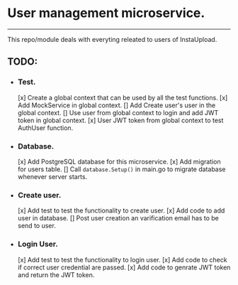 # User management microservice.
---
This repo/module deals with everyting releated to users of InstaUpload.

## TODO:
- ### Test.
	[x] Create a global context that can be used by all the test functions.
	[x] Add MockService in global context.
	[] Add Create user's user in the global context.
	[] Use user from global context to login and add JWT token in global context.
	[x] User JWT token from global context to test AuthUser function.
- ### Database.
	[x] Add PostgreSQL database for this microservice.
	[x] Add migration for users table.
	[] Call `database.Setup()` in main.go to migrate database whenever server starts.
- ### Create user.
	[x] Add test to test the functionality to create user.
	[x] Add code to add user in database.
	[] Post user creation an varification email has to be send to user.
- ### Login User.
	[x] Add test to test the functionality to login user.
	[x] Add code to check if correct user credential are passed.
	[x] Add code to genrate JWT token and return the JWT token.
